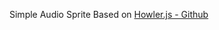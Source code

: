 Simple Audio Sprite Based on [Howler.js - Github](https://github.com/goldfire/howler.js/tree/master)
